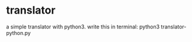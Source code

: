 # translator
a simple translator with python3.
write this in terminal:
python3 translator-python.py
